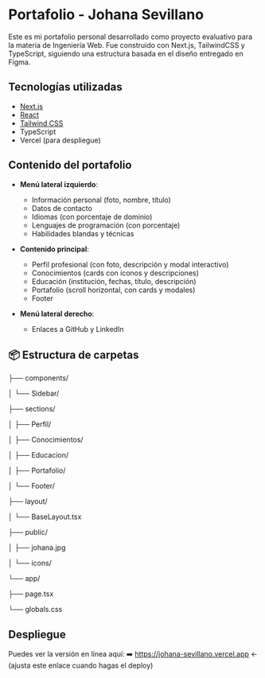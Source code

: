 # Portafolio - Johana Sevillano

Este es mi portafolio personal desarrollado como proyecto evaluativo para la materia de Ingeniería Web. Fue construido con Next.js, TailwindCSS y TypeScript, siguiendo una estructura basada en el diseño entregado en Figma.

## Tecnologías utilizadas

- [Next.js](https://nextjs.org/)
- [React](https://reactjs.org/)
- [Tailwind CSS](https://tailwindcss.com/)
- TypeScript
- Vercel (para despliegue)

## Contenido del portafolio

- **Menú lateral izquierdo**:
  - Información personal (foto, nombre, título)
  - Datos de contacto
  - Idiomas (con porcentaje de dominio)
  - Lenguajes de programación (con porcentaje)
  - Habilidades blandas y técnicas

- **Contenido principal**:
  - Perfil profesional (con foto, descripción y modal interactivo)
  - Conocimientos (cards con íconos y descripciones)
  - Educación (institución, fechas, título, descripción)
  - Portafolio (scroll horizontal, con cards y modales)
  - Footer

- **Menú lateral derecho**:
  - Enlaces a GitHub y LinkedIn

## 📦 Estructura de carpetas

├── components/

│ └── Sidebar/

├── sections/

│ ├── Perfil/

│ ├── Conocimientos/

│ ├── Educacion/

│ ├── Portafolio/

│ └── Footer/

├── layout/

│ └── BaseLayout.tsx

├── public/

│ ├── johana.jpg

│ └── icons/

└── app/

├── page.tsx

└── globals.css

## Despliegue
Puedes ver la versión en línea aquí:
➡️ https://johana-sevillano.vercel.app ← (ajusta este enlace cuando hagas el deploy)
